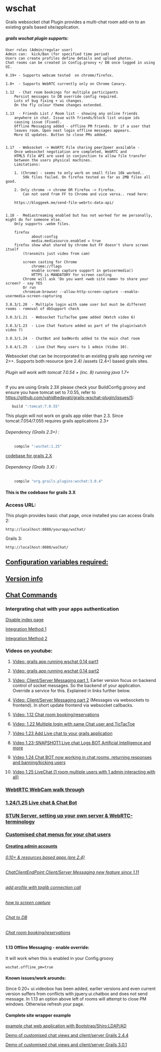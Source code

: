 wschat
=========

Grails websocket chat Plugin provides a multi-chat room add-on to an existing grails based site/application.


##### grails wschat plugin supports:
```
User roles (Admin/regular user)
Admin can:  kick/Ban (for specified time period)
Users can create profiles define details and upload photos.
Chat rooms can be created in Config.groovy +/ DB once logged in using UI.

0.19+ - Supports webcam tested  on chrome/firefox.
  
1.0+  - Supports WebRTC currently only on Chrome Canary.

1.12  - Chat room bookings for multiple participants
	Persist messages to DB override config required.
	Lots of bug fixing + ui changes.
	On the fly colour theme changes extended.
					
1.13  -	Friends List / Room list - showing any online friends 
	anywhere in chat. Issue with friends/block list unique ids 
	causing issue (Fixed).
	Offline Messaging added - offline PM friends. Or if a user that
	leaves room. Upon next login offline messages appears.
	More UI updates. Button to close PMs added.
					
					
1.17  - Websocket -> WebRTC File sharing peer2peer available -  
	Once websocket negotiation are completed, WebRTC and 
	HTML5 File API are used in conjunction to allow file transfer
	between the users physical machines.
	Limitations:
	
	1. (Chrome) - seems to only work on small files 18k worked..
		50k files failed. On firefox tested as far as 2MB files all good.
		
	2. Only chrome -> chrome OR Firefox -> Firefox. 
		Can not send from FF to Chrome and vice versa.. read here:
		
	https://bloggeek.me/send-file-webrtc-data-api/
										 
										 
1.18 -  Mediastreaming enabled but has not worked for me personally, might do for someone else. 
	Only supports .webm files.
	
	firefox
    		about:config
    		media.mediasource.enabled = true
	firefox show what shared by chrome but FF doesn't share screen itself 
    	(transmits just video from cam)
    	
    	screen casting for Chrome
    		chrome://flags
    		enable screen capture support in getusermedia()
    		HTTPS is MANDATORY for screen casting
    	Chrome will ask 'Do you want <web site name> to share your screen? - say YES
    	Or run
    	chromium-browser --allow-http-screen-capture --enable-usermedia-screen-capturing
    	
3.0.3/1.20  - Multiple login with same user but must be different rooms - removal of dbSupport check

3.0.3/1.21  - Websocket TicTacToe game added (Watch video 6)

3.0.3/1.23  - Live Chat feature added as part of the plugin(watch video 7)

3.0.3/1.24  - ChatBot and badWords added to the main chat room

3.0.4/1.25  - Live Chat Many users to 1 admin (Video 10). 
```


 Websocket chat can be incorporated to an existing grails app running ver 2>+. Supports both resource (pre 2.4) /assets (2.4+) based grails sites.

###### Plugin will work with tomcat 7.0.54 + (inc. 8) running java 1.7+
If you are using Grails 2.3X please check your BuildConfig.groovy and ensure you have tomcat set to 7.0.55, refer to https://github.com/vahidhedayati/grails-wschat-plugin/issues/5:

```groovy
   build ":tomcat:7.0.55"
```

This plugin will not work on grails app older than 2.3. Since tomcat:7.054/7.055 requires grails applications 2.3+


###### Dependency (Grails 2.3+) :
```groovy
	compile ":wschat:1.25"
```

[codebase for grails 2.X](https://github.com/vahidhedayati/grails-wschat-plugin/tree/grails2)


###### Dependency (Grails 3.X) :
```groovy
	compile "org.grails.plugins:wschat:3.0.4"
```


#### This is the codebase for grails 3.X


### Access URL: 

This plugin provides  basic chat page, once installed you can access Grails 2:

```
http://localhost:8080/yourapp/wsChat/
```

Grails 3:
```
http://localhost:8080/wsChat/
````


## [Configuration variables required:](https://github.com/vahidhedayati/grails-wschat-plugin/wiki/Config-V3.groovy)
 		
## [Version info](https://github.com/vahidhedayati/grails-wschat-plugin/wiki/Version-info-V3)

## [Chat Commands](https://github.com/vahidhedayati/grails-wschat-plugin/wiki/Commands)


### Intergrating chat with your apps authentication
[Disable index page](https://github.com/vahidhedayati/grails-wschat-plugin/wiki/Custom-calling-plugin-disabled-login)


[Integration Method 1](https://github.com/vahidhedayati/grails-wschat-plugin/wiki/Merging-plugin-with-your-own-custom-calls)

[Integration Method 2](https://github.com/vahidhedayati/grails-wschat-plugin/wiki/Custom-calls)

 
### Videos on youtube:
1. [Video: grails app running wschat 0.14 part1](https://www.youtube.com/watch?v=E-NmbDZg9G4)

2. [Video: grails app running wschat 0.14 part2](https://www.youtube.com/watch?v=xPxV_iEYYm0)

3. [Video: Client/Server Messaging part 1.](https://www.youtube.com/watch?v=zAySkzNid3E)
 Earlier version focus on backend control of socket messages. So the backend of your application. Override a service for this. Explained in links further below.
 
4. [Video: Client/Server Messaging part 2](https://www.youtube.com/watch?v=xagMYM9n3l0)
(Messages via websockets to frontend). In short update frontend via websocket callbacks.

5. [Video: 1.12 Chat room booking/reservations](https://www.youtube.com/watch?v=ZQ86b6zN4aE)

6. [Video: 1.22 Multiple login with same Chat user and TicTacToe](https://www.youtube.com/watch?v=aib29xIMkwU)

7. [Video 1.23 Add Live chat to your grails application](https://www.youtube.com/watch?v=VrvJNPQ-K7M)

8. [Video 1.23-SNAPSHOT1 Live chat Logs BOT Artificial Intelligence and more](https://www.youtube.com/watch?v=fUIckOntais)

9. [Video 1.24 Chat BOT now working in chat rooms, returning responses and banning/kicking users](https://www.youtube.com/watch?v=jUm7QrQhpTk)

10. [Video 1.25 LiveChat (1 room multiple users with 1 admin interacting with all) ](https://www.youtube.com/watch?v=udbOq6fiD9o)


### [WebtRTC WebCam walk through](https://github.com/vahidhedayati/grails-wschat-plugin/wiki/WebtRTC-WebCam-walk-through)


### [1.24/1.25 Live chat & Chat Bot](https://github.com/vahidhedayati/grails-wschat-plugin/wiki/Chat-Room-Bot---Live-Chat---Live-Chat-Bot)


### [STUN Server, setting up your own server & WebRTC-terminology](https://github.com/vahidhedayati/grails-wschat-plugin/wiki/WebRTC-terminology)


### [Customised chat menus for your chat users](https://github.com/vahidhedayati/grails-wschat-plugin/wiki/Customised-chat-menus-for-your-chat-users)


#### [Creating admin accounts](https://github.com/vahidhedayati/grails-wschat-plugin/wiki/Creating-admin-accounts)


###### [0.10+ & resources based apps (pre 2.4)](https://github.com/vahidhedayati/grails-wschat-plugin/wiki/resources-based-apps)

###### [ChatClientEndPoint Client/Server Messaging  new feature since 1.11](https://github.com/vahidhedayati/grails-wschat-plugin/wiki/wsChatClient-Client-Server-Messaging-new-feature-since-1.11)

###### [add profile with taglib connection call](https://github.com/vahidhedayati/grails-wschat-plugin/wiki/profile-creation)

###### [how to screen capture](https://github.com/vahidhedayati/grails-wschat-plugin/wiki/Screen-capture-commands)

###### [Chat to DB](https://github.com/vahidhedayati/grails-wschat-plugin/wiki/Persist-Chat-to-DB)

###### [Chat room booking/reservations](https://github.com/vahidhedayati/grails-wschat-plugin/wiki/Booking-chat-event)

#### 1.13 Offline Messaging - enable override:

It will work when this is enabled in your Config.groovy

```
wschat.offline_pm=true
```


#### Known issues/work arounds:
Since 0.20+ ui.videobox has been added, earlier versions and even current version suffers from conflicts with jquery.ui.chatbox and does not send message. In 1.13 an option above left of rooms will attempt to close PM windows. Otherwise refresh your page.

#### Complete site wrapper example 
[example chat web application with Bootstrap/Shiro:LDAP/AD](https://github.com/vahidhedayati/kchat)

[Demo of customised chat views and client/server Grails 2.4.4](https://github.com/vahidhedayati/testwschat)

[Demo of customised chat views and client/server Grails 3.0.1](https://github.com/vahidhedayati/testwschat3)

